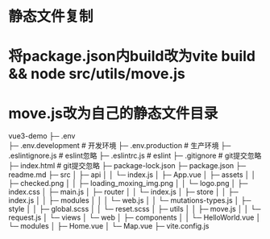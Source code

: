<!--
 * @Description: 目录文档
 * @Author: ligang
 * @Date: 2021-12-09 09:48:46
-->

# 静态文件复制
# 将package.json内build改为vite build && node src/utils/move.js
# move.js改为自己的静态文件目录

vue3-demo
├─ .env                                                     
├─ .env.development                                         # 开发环境
├─ .env.production                                          # 生产环境
├─ .eslintignore.js                                         # eslint忽略
├─ .eslintrc.js                                             # eslint
├─ .gitignore                                               # git提交忽略
├─ index.html                                               # git提交忽略
├─ package-lock.json
├─ package.json
├─ readme.md
├─ src
│  ├─ api
│  │  └─ index.js
│  ├─ App.vue
│  ├─ assets
│  │  ├─ checked.png
│  │  ├─ loading_moxing_img.png
│  │  └─ logo.png
│  ├─ index.css
│  ├─ main.js
│  ├─ router
│  │  └─ index.js
│  ├─ store
│  │  ├─ index.js
│  │  ├─ modules
│  │  │  └─ web.js
│  │  └─ mutations-types.js
│  ├─ style
│  │  ├─ global.scss
│  │  └─ reset.scss
│  ├─ utils
│  │  ├─ move.js
│  │  └─ request.js
│  └─ views
│     └─ web
│        ├─ components
│        │  └─ HelloWorld.vue
│        └─ modules
│           ├─ Home.vue
│           └─ Map.vue
├─ vite.config.js


```